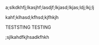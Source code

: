 a;slkdkhfj;lkasjhf;lasdjf;lkjasd;lkjas;ldj;lkj;lj


kahf;klhasd;kfhsd;kjfhkjh



TESTSTING TESTING




;sjlkahdfkjhsadkfhkh